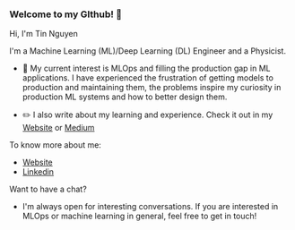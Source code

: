 ### Welcome to my GIthub! 👋

Hi, I'm Tin Nguyen

I'm a Machine Learning (ML)/Deep Learning (DL) Engineer and a Physicist.

- 🌱 My current interest is MLOps and filling the production gap in ML applications. I have experienced the frustration of getting models to production and maintaining them, the problems inspire my curiosity in production ML systems and how to better design them.

- ✏️ I also write about my learning and experience. Check it out in my [Website](https://tintn.github.io/posts/) or [Medium](https://medium.com/@tintn03)

To know more about me:
- [Website](https://tintn.github.io/)
- [Linkedin](https://www.linkedin.com/in/trung-tin-nguyen/)

Want to have a chat?
- I'm always open for interesting conversations. If you are interested in MLOps or machine learning in general, feel free to get in touch!

<!--
**tintn/tintn** is a ✨ _special_ ✨ repository because its `README.md` (this file) appears on your GitHub profile.

Here are some ideas to get you started:

- 🔭 I’m currently working on ...
- 🌱 I’m currently learning ...
- 👯 I’m looking to collaborate on ...
- 🤔 I’m looking for help with ...
- 💬 Ask me about ...
- 📫 How to reach me: ...
- 😄 Pronouns: ...
- ⚡ Fun fact: ...
-->

